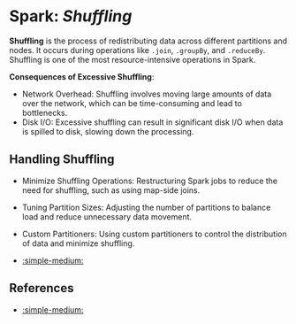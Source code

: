 # Spark: _Shuffling_

**Shuffling** is the process of redistributing data across different partitions
and nodes. It occurs during operations like `.join`, `.groupBy`, and `.reduceBy`.
Shuffling is one of the most resource-intensive operations in Spark.

**Consequences of Excessive Shuffling**:

* Network Overhead: Shuffling involves moving large amounts of data over the network, which can be time-consuming and lead to bottlenecks.
* Disk I/O: Excessive shuffling can result in significant disk I/O when data is spilled to disk, slowing down the processing.

## Handling Shuffling

* Minimize Shuffling Operations: Restructuring Spark jobs to reduce the need for shuffling, such as using map-side joins.
* Tuning Partition Sizes: Adjusting the number of partitions to balance load and reduce unnecessary data movement.
* Custom Partitioners: Using custom partitioners to control the distribution of data and minimize shuffling.

* [:simple-medium:](https://medium.com/@tomhcorbin/boosting-efficiency-in-pyspark-a-guide-to-partition-shuffling-9a5af77703ea)

## References

* [:simple-medium: ](https://medium.com/@tomhcorbin/boosting-efficiency-in-pyspark-a-guide-to-partition-shuffling-9a5af77703ea)
